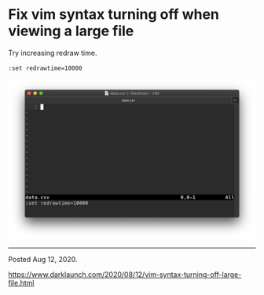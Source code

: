 # Fix vim syntax turning off when viewing a large file

Try increasing redraw time.

```
:set redrawtime=10000
```

<img alt="" src="/img/uploads/2020-08/vim-redrawtime.png" />

---

Posted Aug 12, 2020.

https://www.darklaunch.com/2020/08/12/vim-syntax-turning-off-large-file.html